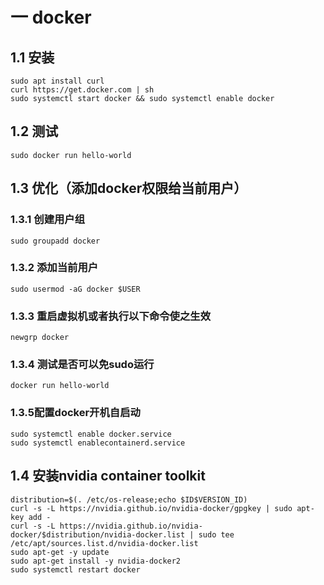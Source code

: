 # 一 docker
## 1.1 安装
```
sudo apt install curl
curl https://get.docker.com | sh
sudo systemctl start docker && sudo systemctl enable docker
```

## 1.2 测试
```
sudo docker run hello-world
```

## 1.3 优化（添加docker权限给当前用户）
### 1.3.1 创建用户组
```
sudo groupadd docker
```
### 1.3.2 添加当前用户
```
sudo usermod -aG docker $USER
```
### 1.3.3 重启虚拟机或者执行以下命令使之生效
```
newgrp docker
```
### 1.3.4 测试是否可以免sudo运行
```
docker run hello-world
```
### 1.3.5配置docker开机自启动
```
sudo systemctl enable docker.service
sudo systemctl enablecontainerd.service
```

## 1.4 安装nvidia container toolkit
```
distribution=$(. /etc/os-release;echo $ID$VERSION_ID)
curl -s -L https://nvidia.github.io/nvidia-docker/gpgkey | sudo apt-key add -
curl -s -L https://nvidia.github.io/nvidia-docker/$distribution/nvidia-docker.list | sudo tee /etc/apt/sources.list.d/nvidia-docker.list
sudo apt-get -y update
sudo apt-get install -y nvidia-docker2
sudo systemctl restart docker
```
